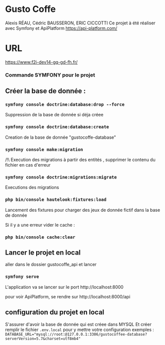 # Gusto Coffe

Alexis RÉAU, Cédric BAUSSERON, ERIC CICCOTTI
Ce projet à été réaliser avec Symfony et ApiPlatform https://api-platform.com/

# URL

https://www.f2i-dev14-gq-gd-fh.fr/

### Commande SYMFONY pour le projet

## Créer la base de donnée :

### `symfony console doctrine:database:drop --force`

Suppression de la base de donnée si déja créee

### `symfony console doctrine:database:create`

Creation de la base de donnée "gustocoffe-database"

### `symfony console make:migration`

/!\ Execution des migrations à partir des entités , supprimer le contenu du fichier en cas d'erreur

### `symfony console doctrine:migrations:migrate `

Executions des migrations

### `php bin/console hautelook:fixtures:load `

Lancement des fixtures pour charger des jeux de donnée fictif dans la base de donnée

Si il y a une erreur vider le cache :

### `php bin/console cache:clear`

## Lancer le projet en local

aller dans le dossier gustocoffe_api et lancer

### `symfony serve`

L'application va se lancer sur le port http://localhost:8000

pour voir ApiPlatform, se rendre sur http://localhost:8000/api

## configuration du projet en local

S'assurer d'avoir la base de donnée qui est créee dans MYSQL
Et créer remplir le fichier `.env.local` pour y mettre votre configuration
exemples : `DATABASE_URL="mysql://root:@127.0.0.1:3306/gustocoffee-database?serverVersion=5.7&charset=utf8mb4"`
